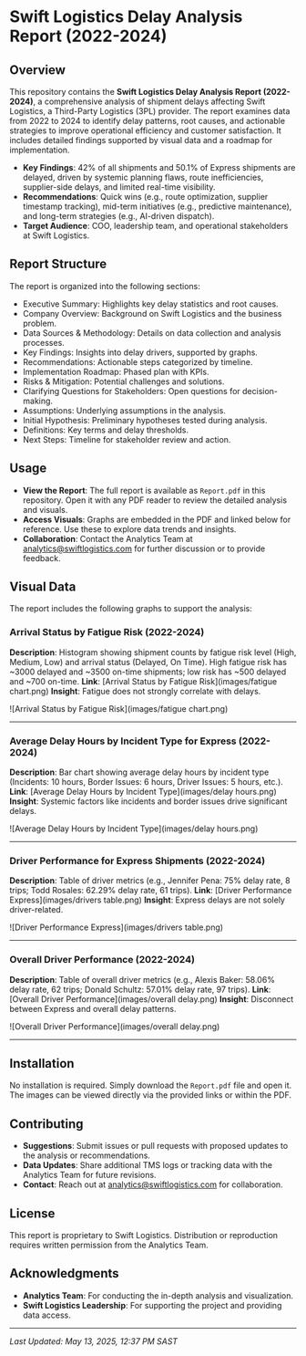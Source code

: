 # Swift Logistics Delay Analysis Report (2022-2024)

## Overview

This repository contains the **Swift Logistics Delay Analysis Report (2022-2024)**, a comprehensive analysis of shipment delays affecting Swift Logistics, a Third-Party Logistics (3PL) provider. The report examines data from 2022 to 2024 to identify delay patterns, root causes, and actionable strategies to improve operational efficiency and customer satisfaction. It includes detailed findings supported by visual data and a roadmap for implementation.

* **Key Findings**: 42% of all shipments and 50.1% of Express shipments are delayed, driven by systemic planning flaws, route inefficiencies, supplier-side delays, and limited real-time visibility.
* **Recommendations**: Quick wins (e.g., route optimization, supplier timestamp tracking), mid-term initiatives (e.g., predictive maintenance), and long-term strategies (e.g., AI-driven dispatch).
* **Target Audience**: COO, leadership team, and operational stakeholders at Swift Logistics.

## Report Structure

The report is organized into the following sections:

* Executive Summary: Highlights key delay statistics and root causes.
* Company Overview: Background on Swift Logistics and the business problem.
* Data Sources & Methodology: Details on data collection and analysis processes.
* Key Findings: Insights into delay drivers, supported by graphs.
* Recommendations: Actionable steps categorized by timeline.
* Implementation Roadmap: Phased plan with KPIs.
* Risks & Mitigation: Potential challenges and solutions.
* Clarifying Questions for Stakeholders: Open questions for decision-making.
* Assumptions: Underlying assumptions in the analysis.
* Initial Hypothesis: Preliminary hypotheses tested during analysis.
* Definitions: Key terms and delay thresholds.
* Next Steps: Timeline for stakeholder review and action.

## Usage

* **View the Report**: The full report is available as `Report.pdf` in this repository. Open it with any PDF reader to review the detailed analysis and visuals.
* **Access Visuals**: Graphs are embedded in the PDF and linked below for reference. Use these to explore data trends and insights.
* **Collaboration**: Contact the Analytics Team at [analytics@swiftlogistics.com](mailto:itnhamo@gmail.com) for further discussion or to provide feedback.

## Visual Data

The report includes the following graphs to support the analysis:
### Arrival Status by Fatigue Risk (2022-2024)

**Description**: Histogram showing shipment counts by fatigue risk level (High, Medium, Low) and arrival status (Delayed, On Time). High fatigue risk has \~3000 delayed and \~3500 on-time shipments; low risk has \~500 delayed and \~700 on-time.
**Link**: [Arrival Status by Fatigue Risk](images/fatigue chart.png)
**Insight**: Fatigue does not strongly correlate with delays.

![Arrival Status by Fatigue Risk](images/fatigue chart.png)

---

### Average Delay Hours by Incident Type for Express (2022-2024)

**Description**: Bar chart showing average delay hours by incident type (Incidents: 10 hours, Border Issues: 6 hours, Driver Issues: 5 hours, etc.).
**Link**: [Average Delay Hours by Incident Type](images/delay hours.png)
**Insight**: Systemic factors like incidents and border issues drive significant delays.

![Average Delay Hours by Incident Type](images/delay hours.png)

---

### Driver Performance for Express Shipments (2022-2024)

**Description**: Table of driver metrics (e.g., Jennifer Pena: 75% delay rate, 8 trips; Todd Rosales: 62.29% delay rate, 61 trips).
**Link**: [Driver Performance Express](images/drivers table.png)
**Insight**: Express delays are not solely driver-related.

![Driver Performance Express](images/drivers table.png)

---

### Overall Driver Performance (2022-2024)

**Description**: Table of overall driver metrics (e.g., Alexis Baker: 58.06% delay rate, 62 trips; Donald Schultz: 57.01% delay rate, 97 trips).
**Link**: [Overall Driver Performance](images/overall delay.png)
**Insight**: Disconnect between Express and overall delay patterns.

![Overall Driver Performance](images/overall delay.png)

---
## Installation

No installation is required. Simply download the `Report.pdf` file and open it. The images can be viewed directly via the provided links or within the PDF.

## Contributing

* **Suggestions**: Submit issues or pull requests with proposed updates to the analysis or recommendations.
* **Data Updates**: Share additional TMS logs or tracking data with the Analytics Team for future revisions.
* **Contact**: Reach out at [analytics@swiftlogistics.com](mailto:itnhamo@gmail.com) for collaboration.

## License

This report is proprietary to Swift Logistics. Distribution or reproduction requires written permission from the Analytics Team.

## Acknowledgments

* **Analytics Team**: For conducting the in-depth analysis and visualization.
* **Swift Logistics Leadership**: For supporting the project and providing data access.

---

*Last Updated: May 13, 2025, 12:37 PM SAST*
